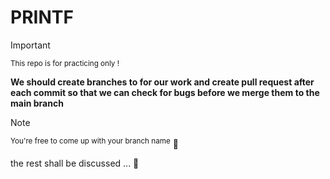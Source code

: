 # PRINTF

> [!IMPORTANT]
> <sub>This repo is for practicing only !</sub>

**We should create branches to for our work and create pull request after each commit so that we can check for bugs before we merge them to the main branch**

> [!NOTE]
> <sup>You're free to come up with your branch name</sup> :tada:

the rest shall be discussed ... :speech_balloon:
